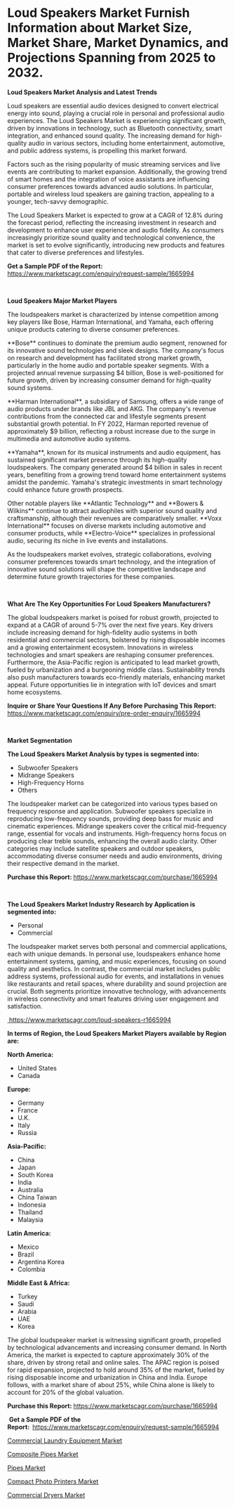 <p><h1>Loud Speakers Market Furnish Information about Market Size, Market Share, Market Dynamics, and Projections Spanning from 2025 to 2032.</h1></p><p><strong>Loud Speakers Market Analysis and Latest Trends</strong></p>
<p><p>Loud speakers are essential audio devices designed to convert electrical energy into sound, playing a crucial role in personal and professional audio experiences. The Loud Speakers Market is experiencing significant growth, driven by innovations in technology, such as Bluetooth connectivity, smart integration, and enhanced sound quality. The increasing demand for high-quality audio in various sectors, including home entertainment, automotive, and public address systems, is propelling this market forward.</p><p>Factors such as the rising popularity of music streaming services and live events are contributing to market expansion. Additionally, the growing trend of smart homes and the integration of voice assistants are influencing consumer preferences towards advanced audio solutions. In particular, portable and wireless loud speakers are gaining traction, appealing to a younger, tech-savvy demographic.</p><p>The Loud Speakers Market is expected to grow at a CAGR of 12.8% during the forecast period, reflecting the increasing investment in research and development to enhance user experience and audio fidelity. As consumers increasingly prioritize sound quality and technological convenience, the market is set to evolve significantly, introducing new products and features that cater to diverse preferences and lifestyles.</p></p>
<p><strong>Get a Sample PDF of the Report:&nbsp;</strong> <a href="https://www.marketscagr.com/enquiry/request-sample/1665994?utm_campaign=1836&utm_medium=2&utm_source=Github&utm_content=ia&utm_term=08042025&utm_id=loud-speakers">https://www.marketscagr.com/enquiry/request-sample/1665994</a></p>
<p>&nbsp;</p>
<p><strong>Loud Speakers Major Market Players</strong></p>
<p><p>The loudspeakers market is characterized by intense competition among key players like Bose, Harman International, and Yamaha, each offering unique products catering to diverse consumer preferences. </p><p>**Bose** continues to dominate the premium audio segment, renowned for its innovative sound technologies and sleek designs. The company's focus on research and development has facilitated strong market growth, particularly in the home audio and portable speaker segments. With a projected annual revenue surpassing $4 billion, Bose is well-positioned for future growth, driven by increasing consumer demand for high-quality sound systems.</p><p>**Harman International**, a subsidiary of Samsung, offers a wide range of audio products under brands like JBL and AKG. The company's revenue contributions from the connected car and lifestyle segments present substantial growth potential. In FY 2022, Harman reported revenue of approximately $9 billion, reflecting a robust increase due to the surge in multimedia and automotive audio systems.</p><p>**Yamaha**, known for its musical instruments and audio equipment, has sustained significant market presence through its high-quality loudspeakers. The company generated around $4 billion in sales in recent years, benefiting from a growing trend toward home entertainment systems amidst the pandemic. Yamaha's strategic investments in smart technology could enhance future growth prospects.</p><p>Other notable players like **Atlantic Technology** and **Bowers & Wilkins** continue to attract audiophiles with superior sound quality and craftsmanship, although their revenues are comparatively smaller. **Voxx International** focuses on diverse markets including automotive and consumer products, while **Electro-Voice** specializes in professional audio, securing its niche in live events and installations.</p><p>As the loudspeakers market evolves, strategic collaborations, evolving consumer preferences towards smart technology, and the integration of innovative sound solutions will shape the competitive landscape and determine future growth trajectories for these companies.</p></p>
<p>&nbsp;</p>
<p><strong>What Are The Key Opportunities For Loud Speakers Manufacturers?</strong></p>
<p><p>The global loudspeakers market is poised for robust growth, projected to expand at a CAGR of around 5-7% over the next five years. Key drivers include increasing demand for high-fidelity audio systems in both residential and commercial sectors, bolstered by rising disposable incomes and a growing entertainment ecosystem. Innovations in wireless technologies and smart speakers are reshaping consumer preferences. Furthermore, the Asia-Pacific region is anticipated to lead market growth, fueled by urbanization and a burgeoning middle class. Sustainability trends also push manufacturers towards eco-friendly materials, enhancing market appeal. Future opportunities lie in integration with IoT devices and smart home ecosystems.</p></p>
<p><strong>Inquire or Share Your Questions If Any Before Purchasing This Report:</strong> <a href="https://www.marketscagr.com/enquiry/pre-order-enquiry/1665994?utm_campaign=1836&utm_medium=2&utm_source=Github&utm_content=ia&utm_term=08042025&utm_id=loud-speakers">https://www.marketscagr.com/enquiry/pre-order-enquiry/1665994</a></p>
<p>&nbsp;</p>
<p><strong>Market Segmentation</strong></p>
<p><strong>The Loud Speakers Market Analysis by types is segmented into:</strong></p>
<p><ul><li>Subwoofer Speakers</li><li>Midrange Speakers</li><li>High-Frequency Horns</li><li>Others</li></ul></p>
<p><p>The loudspeaker market can be categorized into various types based on frequency response and application. Subwoofer speakers specialize in reproducing low-frequency sounds, providing deep bass for music and cinematic experiences. Midrange speakers cover the critical mid-frequency range, essential for vocals and instruments. High-frequency horns focus on producing clear treble sounds, enhancing the overall audio clarity. Other categories may include satellite speakers and outdoor speakers, accommodating diverse consumer needs and audio environments, driving their respective demand in the market.</p></p>
<p><strong>Purchase this Report:&nbsp;</strong><a href="https://www.marketscagr.com/purchase/1665994?utm_campaign=1836&utm_medium=2&utm_source=Github&utm_content=ia&utm_term=08042025&utm_id=loud-speakers">https://www.marketscagr.com/purchase/1665994</a></p>
<p>&nbsp;</p>
<p><strong>The Loud Speakers Market Industry Research by Application is segmented into:</strong></p>
<p><ul><li>Personal</li><li>Commercial</li></ul></p>
<p><p>The loudspeaker market serves both personal and commercial applications, each with unique demands. In personal use, loudspeakers enhance home entertainment systems, gaming, and music experiences, focusing on sound quality and aesthetics. In contrast, the commercial market includes public address systems, professional audio for events, and installations in venues like restaurants and retail spaces, where durability and sound projection are crucial. Both segments prioritize innovative technology, with advancements in wireless connectivity and smart features driving user engagement and satisfaction.</p></p>
<p><a href="https://www.marketscagr.com/loud-speakers-r1665994?utm_campaign=1836&utm_medium=2&utm_source=Github&utm_content=ia&utm_term=08042025&utm_id=loud-speakers">&nbsp;https://www.marketscagr.com/loud-speakers-r1665994</a></p>
<p><strong>In terms of Region, the Loud Speakers Market Players available by Region are:</strong></p>
<p>
    <p> <strong> North America: </strong>
        <ul>
            <li>United States</li>
            <li>Canada</li>
        </ul>
        </p> 
    <p> <strong> Europe: </strong>
        <ul>
            <li>Germany</li>
            <li>France</li>
            <li>U.K.</li>
            <li>Italy</li>
            <li>Russia</li>
        </ul>
        </p> 
    <p> <strong> Asia-Pacific: </strong>
        <ul>
            <li>China</li>
            <li>Japan</li>
            <li>South Korea</li>
            <li>India</li>
            <li>Australia</li>
            <li>China Taiwan</li>
            <li>Indonesia</li>
            <li>Thailand</li>
            <li>Malaysia</li>
        </ul>
        </p> 
    <p> <strong> Latin America: </strong>
        <ul>
            <li>Mexico</li>
            <li>Brazil</li>
            <li>Argentina Korea</li>
            <li>Colombia</li>
        </ul>
        </p> 
    <p> <strong> Middle East & Africa: </strong>
        <ul>
            <li>Turkey</li>
            <li>Saudi</li>
            <li>Arabia</li>
            <li>UAE</li>
            <li>Korea</li>
        </ul>
    </p>
    </p>
<p><p>The global loudspeaker market is witnessing significant growth, propelled by technological advancements and increasing consumer demand. In North America, the market is expected to capture approximately 30% of the share, driven by strong retail and online sales. The APAC region is poised for rapid expansion, projected to hold around 35% of the market, fueled by rising disposable income and urbanization in China and India. Europe follows, with a market share of about 25%, while China alone is likely to account for 20% of the global valuation.</p></p>
<p><strong>Purchase this Report: </strong><a href="https://www.marketscagr.com/purchase/1665994?utm_campaign=1836&utm_medium=2&utm_source=Github&utm_content=ia&utm_term=08042025&utm_id=loud-speakers">https://www.marketscagr.com/purchase/1665994</a></p>
<p>&nbsp;<strong>Get a Sample PDF of the Report:&nbsp;&nbsp;</strong><a href="https://www.marketscagr.com/enquiry/request-sample/1665994?utm_campaign=1836&utm_medium=2&utm_source=Github&utm_content=ia&utm_term=08042025&utm_id=loud-speakers">https://www.marketscagr.com/enquiry/request-sample/1665994</a></p>
<p><strong></strong></p>
<p><p><a href="https://github.com/pomasifilo/Market-Research-Report-List-1/blob/main/commercial-laundry-equipment-market.md?utm_campaign=1836&utm_medium=2&utm_source=Github&utm_content=ia&utm_term=08042025&utm_id=loud-speakers">Commercial Laundry Equipment Market</a></p><p><a href="https://github.com/amramcocosxa/Market-Research-Report-List-1/blob/main/composite-pipes-market.md?utm_campaign=1836&utm_medium=2&utm_source=Github&utm_content=ia&utm_term=08042025&utm_id=loud-speakers">Composite Pipes Market</a></p><p><a href="https://github.com/ceneabiruk11/Market-Research-Report-List-1/blob/main/pipes-market.md?utm_campaign=1836&utm_medium=2&utm_source=Github&utm_content=ia&utm_term=08042025&utm_id=loud-speakers">Pipes Market</a></p><p><a href="https://github.com/avikalitesjj/Market-Research-Report-List-1/blob/main/compact-photo-printers-market.md?utm_campaign=1836&utm_medium=2&utm_source=Github&utm_content=ia&utm_term=08042025&utm_id=loud-speakers">Compact Photo Printers Market</a></p><p><a href="https://github.com/nontoengolo/Market-Research-Report-List-1/blob/main/commercial-dryers-market.md?utm_campaign=1836&utm_medium=2&utm_source=Github&utm_content=ia&utm_term=08042025&utm_id=loud-speakers">Commercial Dryers Market</a></p></p>
